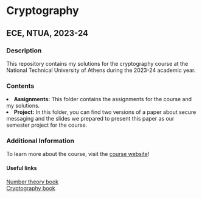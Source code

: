 # Cryptography
## ECE, NTUA, 2023-24

### Description
This repository contains my solutions for the cryptography course at the National Technical University of Athens during the 2023-24 academic year.

### Contents
<li><b>Assignments:</b> This folder contains the assignments for the course and my solutions.</li>
<li><b>Project:</b> In this folder, you can find two versions of a paper about secure messaging and the slides we prepared to present this paper as our semester project for the course.</li>

### Additional Information

To learn more about the course, visit the <a href="https://courses.corelab.ntua.gr/course/view.php?id=103">course website</a>!

#### Useful links

<a href="https://shoup.net/ntb/ntb-v2.pdf">Number theory book</a> <br/>
<a href="https://toc.cryptobook.us/">Cryptography book</a>
